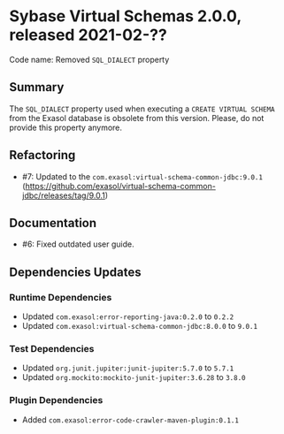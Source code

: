 # Sybase Virtual Schemas 2.0.0, released 2021-02-??

Code name: Removed `SQL_DIALECT` property

## Summary

The `SQL_DIALECT` property used when executing a `CREATE VIRTUAL SCHEMA` from the Exasol database is obsolete from this version. Please, do not provide this property anymore.

## Refactoring

* #7: Updated to the `com.exasol:virtual-schema-common-jdbc:9.0.1` (https://github.com/exasol/virtual-schema-common-jdbc/releases/tag/9.0.1)

## Documentation

* #6: Fixed outdated user guide.

## Dependencies Updates

### Runtime Dependencies

* Updated `com.exasol:error-reporting-java:0.2.0` to `0.2.2`
* Updated `com.exasol:virtual-schema-common-jdbc:8.0.0` to `9.0.1`

### Test Dependencies

* Updated `org.junit.jupiter:junit-jupiter:5.7.0` to `5.7.1`
* Updated `org.mockito:mockito-junit-jupiter:3.6.28` to `3.8.0`

### Plugin Dependencies

* Added `com.exasol:error-code-crawler-maven-plugin:0.1.1`